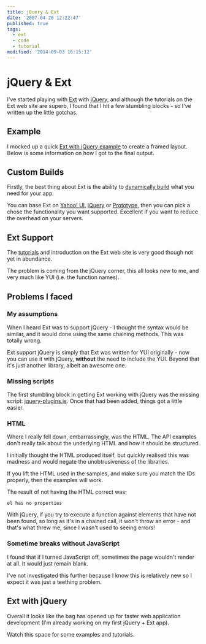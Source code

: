 ```yaml
---
title: jQuery & Ext
date: '2007-04-20 12:22:47'
published: true
tags:
  - ext
  - code
  - tutorial
modified: '2014-09-03 16:15:12'
---
```

# jQuery & Ext

I've started playing with [Ext](http://extjs.com) with [jQuery](http://jquery.com), and although the tutorials on the Ext web site are superb, I found that I hit a few stumbling blocks - so I've written up the little gotchas.


<!--more-->

## Example

I mocked up a quick [Ext with jQuery example](/images/ext_layout.html) to create a framed layout.  Below is some information on how I got to the final output.

## Custom Builds

Firstly, the best thing about Ext is the ability to [dynamically build](http://extjs.com/download/build) what you need for your app.

You can base Ext on [Yahoo! UI](http://developer.yahoo.com/yui/), [jQuery](http://jquery.com) or [Prototype](http://www.prototypejs.org/), then you can pick a chose the functionality you want supported.  Excellent if you want to reduce the overhead on your servers.

## Ext Support

The [tutorials](http://extjs.com/learn-about-ext-javascript-library) and introduction on the Ext web site is very good though not yet in abundance.

The problem is coming from the jQuery corner, this all looks new to me, and very much like YUI (i.e. the function names).

## Problems I faced

### My assumptions

When I heard Ext was to support jQuery - I thought the syntax would be similar, and it would done using the same chaining methods.  This was totally wrong.

Ext support jQuery is simply that Ext was written for YUI originally - now you can use it with jQuery, **without** the need to include the YUI.  Beyond that it's just another library, albeit an awesome one.

### Missing scripts

The first stumbling block in getting Ext working with jQuery was the missing script: [jquery-plugins.js](/js/jquery-plugins.js).  Once that had been added, things got a little easier.

### HTML

Where I really fell down, embarrassingly, was the HTML.  The API examples don't really talk about the underlying HTML and how it should be structured.

I initially thought the HTML produced itself, but quickly realised this was madness and would negate the unobtrusiveness of the libraries.

If you lift the HTML used in the samples, and make sure you match the IDs properly, then the examples will work.

The result of not having the HTML correct was:

<code>el has no properties</code>

With jQuery, if you try to execute a function against elements that have not been found, so long as it's in a chained call, it won't throw an error - and that's what threw me, since I wasn't used to seeing errors!

### Sometime breaks without JavaScript

I found that if I turned JavaScript off, sometimes the page wouldn't render at all.  It would just remain blank.

I've not investigated this further because I know this is relatively new so I expect it was just a teething problem.

## Ext with jQuery

Overall it looks like the bag has opened up for faster web application development (I'm already working on my first jQuery + Ext app).

Watch this space for some examples and tutorials.
